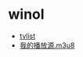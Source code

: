 # winol
- [tvlist](https://raw.githubusercontent.com/LemondogSama/winol/main/tvlist.m3u)
- [我的播放源.m3u8](https://raw.githubusercontent.com/imDazui/Tvlist-awesome-m3u-m3u8/master/m3u/我的播放源.m3u8)
